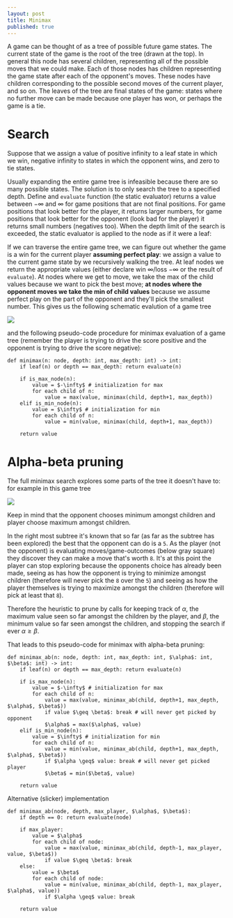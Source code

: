 ```yaml
---
layout: post
title: Minimax
published: true
---
```


A game can be thought of as a tree of possible future game states.
The current state of the game is the root of the tree (drawn at the top).
In general this node has several children, representing all of the possible moves that we could make. Each of those nodes has children representing the game state after each of the opponent's moves. These nodes have children corresponding to the possible second moves of the current player, and so on. The leaves of the tree are final states of the game: states where no further move can be made because one player has won, or perhaps the game is a tie.

# Search

Suppose that we assign a value of positive infinity to a leaf state in which we win, negative infinity to states in which the opponent wins, and zero to tie states.

Usually expanding the entire game tree is infeasible because there are so many possible states. The solution is to only search the tree to a specified depth. Define and `evaluate` function (the static evaluator) returns a value between $-\infty$ and $\infty$ for game positions that are not final positions. For game positions that look better for the player, it returns larger numbers, for game positions that look better for the opponent (look bad for the player) it returns small numbers (negatives too). When the depth limit of the search is exceeded, the static evaluator is applied to the node as if it were a leaf:

If we can traverse the entire game tree, we can figure out whether the game is a win for the current player **assuming perfect play**: we assign a value to the current game state by we recursively walking the tree. At leaf nodes we return the appropriate values (either declare win $\infty$/loss $-\infty$ or the result of `evaluate`). At nodes where we get to move, we take the max of the child values because we want to pick the best move; **at nodes where the opponent moves we take the min of child values** because we assume perfect play on the part of the opponent and they'll pick the smallest number. This gives us the following schematic evalution of a game tree
<p>
<img style="display:block; margin:auto;" src="{{ "/images/minimax.svg" | absolute_url }}">
</p>
and the following pseudo-code procedure for minimax evaluation of a game tree (remember the player is trying to drive the score positive and the opponent is trying to drive the score negative):

```
def minimax(n: node, depth: int, max_depth: int) -> int:
    if leaf(n) or depth == max_depth: return evaluate(n)
    
    if is_max_node(n): 
        value = $-\infty$ # initialization for max
        for each child of n:
            value = max(value, minimax(child, depth+1, max_depth))
    elif is_min_node(n):
        value = $\infty$ # initialization for min
        for each child of n:
            value = min(value, minimax(child, depth+1, max_depth))
            
    return value
```

# Alpha-beta pruning

The full minimax search explores some parts of the tree it doesn't have to: for example in this game tree

<p>
<img style="display:block; margin:auto;" src="{{ "/images/ab_pruning.jpg" | absolute_url }}">
</p>

Keep in mind that the opponent chooses minimum amongst children and player choose maximum amongst children.

In the right most subtree it's known that so far (as far as the subtree has been explored) the best that the opponent can do is a `5`. As the player (not the opponent) is evaluating moves/game-outcomes (below gray square) they discover they can make a move that's worth `8`. It's at this point the player can stop exploring because the opponents choice has already been made, seeing as has how the opponent is trying to minimize amongst children (therefore will never pick the `8` over the `5`) and seeing as how the player themselves is trying to maximize amongst the children (therefore will pick at least that `8`).

Therefore the heuristic to prune by calls for keeping track of $\alpha$, the maximum value seen so far amongst the children by the player, and $\beta$, the minimum value so far seen amongst the children, and stopping the search if ever $\alpha \geq \beta$.

That leads to this pseudo-code for minimax with alpha-beta pruning:

```
def minimax_ab(n: node, depth: int, max_depth: int, $\alpha$: int, $\beta$: int) -> int:
    if leaf(n) or depth == max_depth: return evaluate(n)
    
    if is_max_node(n): 
        value = $-\infty$ # initialization for max
        for each child of n:
            value = max(value, minimax_ab(child, depth+1, max_depth, $\alpha$, $\beta$))
            if value $\geq \beta$: break # will never get picked by opponent
            $\alpha$ = max($\alpha$, value) 
    elif is_min_node(n):
        value = $\infty$ # initialization for min
        for each child of n:
            value = min(value, minimax_ab(child, depth+1, max_depth, $\alpha$, $\beta$))
            if $\alpha \geq$ value: break # will never get picked player
            $\beta$ = min($\beta$, value) 
            
    return value
```

Alternative (slicker) implementation

```
def minimax_ab(node, depth, max_player, $\alpha$, $\beta$):
    if depth == 0: return evaluate(node)
    
    if max_player: 
        value = $\alpha$
        for each child of node:
            value = max(value, minimax_ab(child, depth-1, max_player, value, $\beta$))
            if value $\geq \beta$: break
    else:
        value = $\beta$
        for each child of node:
            value = min(value, minimax_ab(child, depth-1, max_player, $\alpha$, value))
            if $\alpha \geq$ value: break
            
    return value
```
